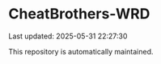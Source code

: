 # CheatBrothers-WRD

Last updated: 2025-05-31 22:27:30

This repository is automatically maintained.
